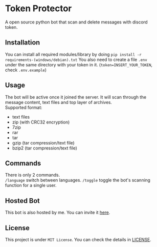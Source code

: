 # Token Protector

A open source python bot that scan and delete messages with discord token.

## Installation

You can install all required modules/library by doing `pip install -r requirements-(windows/debian).txt`
You also need to create a file `.env` under the same directory with your token in it. (`token=INSERT_YOUR_TOKEN`, check `.env.example`)

## Usage

The bot will be active once it joined the server. It will scan through the message content, text files and top layer of archives.</br>
Supported format:

- text files
- zip (with CRC32 encryption)
- 7zip
- rar
- tar
- gzip (tar compression/text file)
- bzip2 (tar compression/text file)

## Commands

There is only 2 commands.</br>
`/language` switch between languages.
`/toggle` toggle the bot's scanning function for a single user.

## Hosted Bot

This bot is also hosted by me. You can invite it [here](https://discord.com/api/oauth2/authorize?client_id=1015401626632212560&permissions=11264&scope=bot).

## License

This project is under `MIT License`. You can check the details in [LICENSE](/LICENSE).
